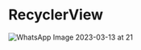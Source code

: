 # RecyclerView



![WhatsApp Image 2023-03-13 at 21](https://user-images.githubusercontent.com/102183014/224865844-3c950251-7b73-48ca-8700-740095b9bf24.jpg)
